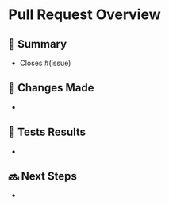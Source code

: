 # Pull Request Overview

## 📝 Summary
- Closes #(issue)

## 🔄 Changes Made
- 

## 🔧 Tests Results
-

## 🔜 Next Steps
-
